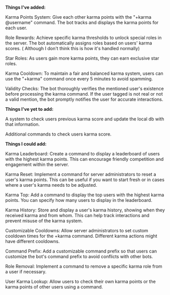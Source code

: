 **Things I've added:**

Karma Points System:  Give each other karma points with the "+karma @username" command. The bot tracks and displays the karma points for each user.

Role Rewards: Achieve specific karma thresholds to unlock special roles in the server. The bot automatically assigns roles based on users' karma scores. ( Although I don't think this is how it's handled normally)

Star Roles: As users gain more karma points, they can earn exclusive star roles.

Karma Cooldown: To maintain a fair and balanced karma system, users can use the "+karma" command once every 5 minutes to avoid spamming.

Validity Checks: The bot thoroughly verifies the mentioned user's existence before processing the karma command. If the user tagged is not real or not a valid mention, the bot promptly notifies the user for accurate interactions.

**Things I've yet to add:**

A system to check users previous karma score and update the local db with that information.

Additional commands to check users karma score.


**Things I could add:**

Karma Leaderboard: Create a command to display a leaderboard of users with the highest karma points. This can encourage friendly competition and engagement within the server.

Karma Reset: Implement a command for server administrators to reset a user's karma points. This can be useful if you want to start fresh or in cases where a user's karma needs to be adjusted.

Karma Top: Add a command to display the top users with the highest karma points. You can specify how many users to display in the leaderboard.

Karma History: Store and display a user's karma history, showing when they received karma and from whom. This can help track interactions and prevent misuse of the karma system.

Customizable Cooldowns: Allow server administrators to set custom cooldown times for the +karma command. Different karma actions might have different cooldowns.

Command Prefix: Add a customizable command prefix so that users can customize the bot's command prefix to avoid conflicts with other bots.

Role Removal: Implement a command to remove a specific karma role from a user if necessary.

User Karma Lookup: Allow users to check their own karma points or the karma points of other users using a command.